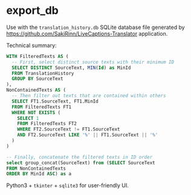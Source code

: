 # export_db

Use with the `translation_history.db` SQLite database file generated by <https://github.com/SakiRinn/LiveCaptions-Translator> application.

Technical summary:

```sql
WITH FilteredTexts AS (
  -- First, select distinct source texts with their minimum ID
  SELECT DISTINCT SourceText, MIN(Id) as MinId
  FROM TranslationHistory
  GROUP BY SourceText
),
NonContainedTexts AS (
  -- Then filter out texts that are contained within others
  SELECT FT1.SourceText, FT1.MinId
  FROM FilteredTexts FT1
  WHERE NOT EXISTS (
    SELECT 1 
    FROM FilteredTexts FT2
    WHERE FT2.SourceText != FT1.SourceText
    AND FT2.SourceText LIKE '%' || FT1.SourceText || '%'
  )
)

-- Finally, concatenate the filtered texts in ID order
select group_concat(SourceText) from (SELECT SourceText
FROM NonContainedTexts
ORDER BY MinId ASC) as a
```

Python3 + `tkinter` + `sqlite3` for user-friendly UI.

